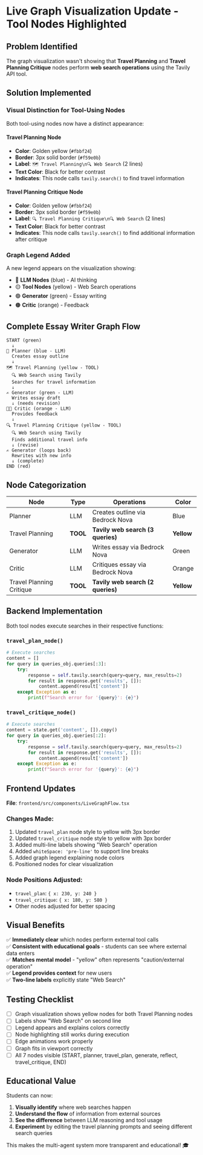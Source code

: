 # Live Graph Visualization Update - Tool Nodes Highlighted

## Problem Identified
The graph visualization wasn't showing that **Travel Planning** and **Travel Planning Critique** nodes perform **web search operations** using the Tavily API tool.

## Solution Implemented

### Visual Distinction for Tool-Using Nodes

Both tool-using nodes now have a distinct appearance:

#### Travel Planning Node
- **Color**: Golden yellow (`#fbbf24`)
- **Border**: 3px solid border (`#f59e0b`)
- **Label**: `🗺️ Travel Planning\n🔍 Web Search` (2 lines)
- **Text Color**: Black for better contrast
- **Indicates**: This node calls `tavily.search()` to find travel information

#### Travel Planning Critique Node
- **Color**: Golden yellow (`#fbbf24`)
- **Border**: 3px solid border (`#f59e0b`)
- **Label**: `🔍 Travel Planning Critique\n🔍 Web Search` (2 lines)
- **Text Color**: Black for better contrast
- **Indicates**: This node calls `tavily.search()` to find additional information after critique

### Graph Legend Added

A new legend appears on the visualization showing:
- 🔵 **LLM Nodes** (blue) - AI thinking
- 🟡 **Tool Nodes** (yellow) - Web Search operations
- 🟢 **Generator** (green) - Essay writing
- 🟠 **Critic** (orange) - Feedback

## Complete Essay Writer Graph Flow

```
START (green)
  ↓
📝 Planner (blue - LLM)
  Creates essay outline
  ↓
🗺️ Travel Planning (yellow - TOOL)
  🔍 Web Search using Tavily
  Searches for travel information
  ↓
✍️ Generator (green - LLM)
  Writes essay draft
  ↓ (needs revision)
👨‍🏫 Critic (orange - LLM)
  Provides feedback
  ↓
🔍 Travel Planning Critique (yellow - TOOL)
  🔍 Web Search using Tavily
  Finds additional travel info
  ↓ (revise)
✍️ Generator (loops back)
  Rewrites with new info
  ↓ (complete)
END (red)
```

## Node Categorization

| Node | Type | Operations | Color |
|------|------|-----------|-------|
| Planner | LLM | Creates outline via Bedrock Nova | Blue |
| Travel Planning | **TOOL** | **Tavily web search (3 queries)** | **Yellow** |
| Generator | LLM | Writes essay via Bedrock Nova | Green |
| Critic | LLM | Critiques essay via Bedrock Nova | Orange |
| Travel Planning Critique | **TOOL** | **Tavily web search (2 queries)** | **Yellow** |

## Backend Implementation

Both tool nodes execute searches in their respective functions:

### `travel_plan_node()`
```python
# Execute searches
content = []
for query in queries_obj.queries[:3]:
    try:
        response = self.tavily.search(query=query, max_results=2)
        for result in response.get('results', []):
            content.append(result['content'])
    except Exception as e:
        print(f"Search error for '{query}': {e}")
```

### `travel_critique_node()`
```python
# Execute searches
content = state.get('content', []).copy()
for query in queries_obj.queries[:2]:
    try:
        response = self.tavily.search(query=query, max_results=2)
        for result in response.get('results', []):
            content.append(result['content'])
    except Exception as e:
        print(f"Search error for '{query}': {e}")
```

## Frontend Updates

**File**: `frontend/src/components/LiveGraphFlow.tsx`

### Changes Made:
1. Updated `travel_plan` node style to yellow with 3px border
2. Updated `travel_critique` node style to yellow with 3px border  
3. Added multi-line labels showing "Web Search" operation
4. Added `whiteSpace: 'pre-line'` to support line breaks
5. Added graph legend explaining node colors
6. Positioned nodes for clear visualization

### Node Positions Adjusted:
- `travel_plan`: `{ x: 230, y: 240 }`
- `travel_critique`: `{ x: 180, y: 580 }`
- Other nodes adjusted for better spacing

## Visual Benefits

✅ **Immediately clear** which nodes perform external tool calls  
✅ **Consistent with educational goals** - students can see where external data enters  
✅ **Matches mental model** - "yellow" often represents "caution/external operation"  
✅ **Legend provides context** for new users  
✅ **Two-line labels** explicitly state "Web Search"

## Testing Checklist

- [ ] Graph visualization shows yellow nodes for both Travel Planning nodes
- [ ] Labels show "Web Search" on second line
- [ ] Legend appears and explains colors correctly
- [ ] Node highlighting still works during execution
- [ ] Edge animations work properly
- [ ] Graph fits in viewport correctly
- [ ] All 7 nodes visible (START, planner, travel_plan, generate, reflect, travel_critique, END)

## Educational Value

Students can now:
1. **Visually identify** where web searches happen
2. **Understand the flow** of information from external sources
3. **See the difference** between LLM reasoning and tool usage
4. **Experiment** by editing the travel planning prompts and seeing different search queries

This makes the multi-agent system more transparent and educational! 🎓
